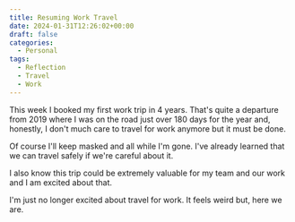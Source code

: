 ```yaml
---
title: Resuming Work Travel
date: 2024-01-31T12:26:02+00:00
draft: false
categories:
  - Personal
tags:
  - Reflection
  - Travel
  - Work
---
```


This week I booked my first work trip in 4 years. That's quite a departure from 2019 where I was on the road just over 180 days for the year and, honestly, I don't much care to travel for work anymore but it must be done.

Of course I'll keep masked and all while I'm gone. I've already learned that we can travel safely if we're careful about it.

I also know this trip could be extremely valuable for my team and our work and I am excited about that.

I'm just no longer excited about travel for work. It feels weird but, here we are.